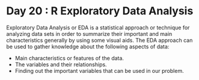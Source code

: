 # Day 20 : R Exploratory Data Analysis

Exploratory Data Analysis or EDA is a statistical approach or technique for analyzing data sets in order to summarize their important and main characteristics generally by using some visual aids. The EDA approach can be used to gather knowledge about the following aspects of data:

- Main characteristics or features of the data.
- The variables and their relationships.
- Finding out the important variables that can be used in our problem.
